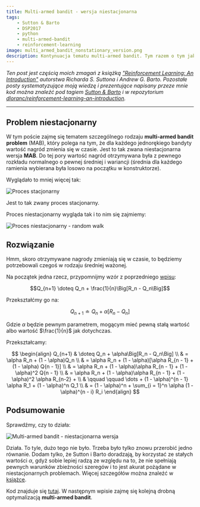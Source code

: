 ```yaml
---
title: Multi-armed bandit - wersja niestacjonarna
tags:
    - Sutton & Barto
    - DSP2017
    - python
    - multi-armed-bandit
    - reinforcement-learning
image: multi_armed_bandit_nonstationary_version.png
description: Kontynuacja tematu multi-armed bandit. Tym razem o tym jak sobie radzić z niestacjonarnymi wersjami tego problemu.
---
```

*Ten post jest częścią moich zmagań z książką ["Reinforcement Learning: An Introduction"](http://incompleteideas.net/sutton/book/the-book-2nd.html) autorstwa Richarda S. Suttona i Andrew G. Barto. Pozostałe posty systematyzujące moją wiedzę i prezentujące napisany przeze mnie kod można znaleźć pod tagiem [Sutton & Barto](/tagi/sutton-barto) i w repozytorium [dloranc/reinforcement-learning-an-introduction](https://github.com/dloranc/reinforcement-learning-an-introduction).*

---

## Problem niestacjonarny
W tym poście zajmę się tematem szczególnego rodzaju **multi-armed bandit problem** (MAB), który polega na tym, że dla każdego jednorękiego bandyty wartość nagród zmienia się w czasie. Jest to tak zwana niestacjonarna wersja **MAB**. Do tej pory wartość nagród otrzymywana była z pewnego rozkładu normalnego o pewnej średniej i wariancji (średnia dla każdego ramienia wybierana była losowo na początku w konstruktorze).

Wyglądało to mniej więcej tak:

![Proces stacjonarny](/images/posts/multi_armed_bandit_nonstationary_version/process_stationary.png)

Jest to tak zwany proces stacjonarny.

Proces niestacjonarny wygląda tak i to nim się zajmiemy:

![Proces niestacjonarny - random walk](/images/posts/multi_armed_bandit_nonstationary_version/process_nonstationary.png)

## Rozwiązanie

Hmm, skoro otrzymywane nagrody zmieniają się w czasie, to będziemy potrzebowali czegoś w rodzaju średniej ważonej.

Na początek jedna rzecz, przypomnijmy wzór z poprzedniego [wpisu](/2017/05/01/multi-armed-bandit-prosta-optymalizacja):

$$Q_{n+1} \doteq Q_n + \frac{1}{n}\Big[R_n - Q_n\Big]$$

Przekształćmy go na:

$$Q_{n+1} \doteq Q_n + \alpha\Big[R_n - Q_n\Big]$$

Gdzie $\alpha$ będzie pewnym parametrem, mogącym mieć pewną stałą wartość albo wartość $\frac{1}{n}$ jak dotychczas.

Przekształcamy:

$$
\begin{align} Q_{n+1} & \doteq Q_n + \alpha\Big[R_n - Q_n\Big] \\
& = \alpha R_n + (1 - \alpha)Q_n \\
& = \alpha R_n + (1 - \alpha)[\alpha R_{n - 1} + (1 - \alpha) Q{n - 1}] \\
& = \alpha R_n + (1 - \alpha)\alpha R_{n - 1} + (1 - \alpha)^2 Q{n - 1} \\
& = \alpha R_n + (1 - \alpha)\alpha R_{n - 1} + (1 - \alpha)^2 \alpha R_{n-2} + \\
& \qquad \qquad \dots + (1 - \alpha)^{n - 1} \alpha R_1 + (1 - \alpha)^n Q_1 \\
& = (1 - \alpha)^n + \sum_{i = 1}^n \alpha (1 - \alpha)^{n - i} R_i
\end{align}
$$

## Podsumowanie

Sprawdźmy, czy to działa:

![Multi-armed bandit - niestacjonarna wersja](/images/posts/multi_armed_bandit_nonstationary_version/rewards.png)

Działa. To tyle, dużo tego nie było. Trzeba było tylko znowu przerobić jedno równanie. Dodam tylko, że Sutton i Barto doradzają, by korzystać ze stałych wartości $\alpha$, gdyż sobie lepiej radzą ze względu na to, że nie spełniają pewnych warunków zbieżności szeregów i to jest akurat pożądane w niestacjonarnych problemach. Więcej szczegółów można znaleźć w [książce](http://incompleteideas.net/sutton/book/the-book.html).

Kod znajduje się [tutaj](https://github.com/dloranc/reinforcement-learning-an-introduction/blob/master/01_multi_arm_bandits/03_nonstationary.py). W następnym wpisie zajmę się kolejną drobną optymalizacją **multi-armed bandit**.

